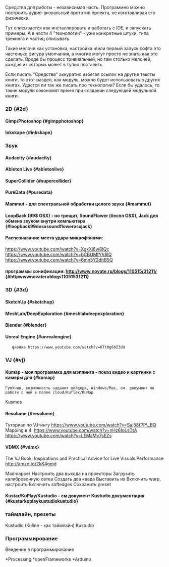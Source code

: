 Средства для работы - независимая часть. Программно можно построить аудио-визуальный прототип проекта, не изготавливая его физически.

Тут описывается как инсталлировать и работать с IDE, и запускать примеры. А в части 4 "технологии" - уже конкретные штуки, типа трекинга и частиц описывать

Такие мелочи как установка, настройка и\или первый запуск софта это частенько фигура умолчания, а многие могут просто не знать как это сделать. Вроде бы процесс тривиальный, но там столько мелочей, каждая из которых может в тупик поставить.

Если писать "Средства" аккуратно избегая ссылок на другие тексты книги, то этот раздел, как модуль, можно будет использовать в других книгах. Удастся ли так же писать про технологии? Если бы удалось, то такие модули сэкономят время при создании следующей модульной книги.

### 2D {#2d}

#### Gimp/Photoshop {#gimpphotoshop}

#### Inkskape {#inkskape}

### Звук

#### Audacity {#audacity}

#### Ableton Live {#abletonlive}

#### SuperCollider {#supercollider}

#### PureData {#puredata}

#### Mammut - для спектральной обработки целого звука {#mammut}

#### LoopBack \(99$ OSX\) - но трещит, SoundFlower \(беспл OSX\), Jack для обмена звуком внутри компьютера {#loopback99dosxsoundflowerosxjack}

#### Распознавание места удара микрофонами:

https://www.youtube.com/watch?v=XgxXi6w8IQc https://www.youtube.com/watch?v=bCBUMfYh8lQ https://www.youtube.com/watch?v=6mn5Y2dhB5Q

#### программы сонификации: http://www.novate.ru/blogs/110515/31211/ {#httpwwwnovaterublogs11051531211}

### 3D {#3d}

#### SketchUp {#sketchup}

#### MeshLab/DeepExploration {#meshlabdeepexploration}

#### Blender {#blender}

#### Unreal Engine {#unrealengine}

```
   физика https://www.youtube.com/watch?v=KTt0g6hI3dU

```

### VJ {#vj}

#### Kumap - моя программка для мэппинга - показ видео и картинки с камеры для {#kumap}

```
ГумУнив, возможность задания шейдера, Windows/Mac, см. документ по работе с ней в папке cloud/Kuflex/KuMap

```

Kusmos

#### Resolume {#resolume}

Туториал по VJ-ингу https://www.youtube.com/watch?v=SaI58fPP\_BQ Mapping в 4: https://www.youtube.com/watch?v=nHz6IoLsDtA https://www.youtube.com/watch?v=LEMaMy7sEZs

#### VDMX {#vdmx}

The VJ Book: Inspirations and Practical Advice for Live Visuals Performance http://amzn.to/2kK4gmd

Madmapper Настроить два выхода на проекторы Загрузить калибровочную сетеа Создать два квада Выставить их Включить warp, настроить Включить softedges Сохранить preset

#### Kustar/KuPlay/Kustudio - см документ Kustudio документация {#kustarkuplaykustudiokustudio}

### таймлайн, презеты

Kustudio \(Kuline - как таймлайн\) Kustudio

### Программирование

Введение в программирование

\*Processing \*openFrameworks \*Arduino

